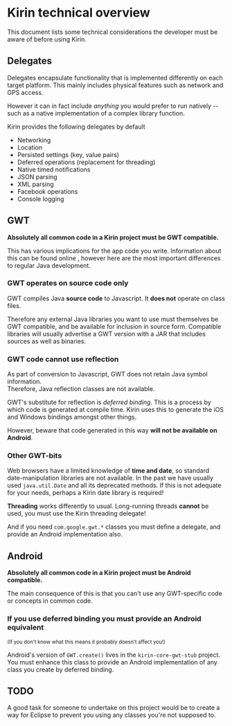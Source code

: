 # Kirin technical overview

This document lists some technical considerations the developer must be aware of before using Kirin.

## Delegates

Delegates encapsulate functionality that is implemented differently on each target platform.  This mainly includes physical features such as network and GPS access.  

However it can in fact include *anything* you would prefer to run natively -- such as a native implementation of a complex library function.

Kirin provides the following delegates by default

* Networking
* Location
* Persisted settings (key, value pairs)
* Deferred operations (replacement for threading)
* Native timed notifications
* JSON parsing
* XML parsing
* Facebook operations
* Console logging

## GWT

**Absolutely all common code in a Kirin project must be GWT compatible.**

This has various implications for the app code you write.  Information about this can be found online <link to follow>, however here are the most important differences to regular Java development.

### GWT operates on source code only

GWT compiles Java **source code** to Javascript.  It **does not** operate on class files.

Therefore any external Java libraries you want to use must themselves be GWT compatible, and be available for inclusion in source form.  Compatible libraries will usually advertise a GWT version with a JAR that includes sources as well as binaries.

### GWT code cannot use reflection

As part of conversion to Javascript, GWT does not retain Java symbol information.  
Therefore, Java reflection classes are not available.  

GWT's substitute for reflection is *deferred binding*.  This is a process by which code
is generated at compile time.  Kirin uses this to generate the iOS and Windows bindings
amongst other things.

However, beware that code generated in this way **will not be available on Android**.

### Other GWT-bits

Web browsers have a limited knowledge of **time and date**, so standard date-manipulation 
libraries are not available.  In the past we have usually used `java.util.Date` and all 
its deprecated methods.  If this is not adequate for your needs, perhaps a Kirin date 
library is required!

**Threading** works differently to usual.  Long-running threads **cannot** be used, you
must use the Kirin threading delegate!

And if you need `com.google.gwt.*` classes you must define a delegate, and provide an
Android implementation also. 

## Android

**Absolutely all common code in a Kirin project must be Android compatible.**

The main consequence of this is that you can't use any GWT-specific code or concepts
in common code.  

### If you use deferred binding you must provide an Android equivalent

<sub>(If you don't know what this means it probably doesn't affect you!)</sub>

Android's version of `GWT.create()` lives in the `kirin-core-gwt-stub` project.  You
must enhance this class to provide an Android implementation of any class you create by
deferred binding.

## TODO
A good task for someone to undertake on this project would be to create a way for Eclipse to prevent you using any classes you're not supposed to.